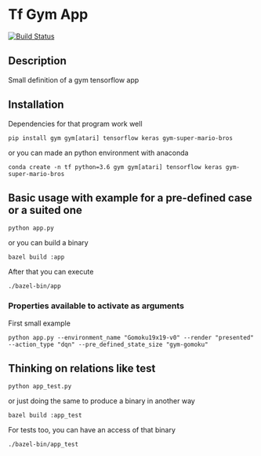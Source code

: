 # Tf Gym App

[![Build Status](https://travis-ci.com/kaiquewdev/tf-gym-app.svg?token=fP2MzeqGP5sWPBqwVGGZ&branch=master)](https://travis-ci.com/kaiquewdev/tf-gym-app)

## Description

Small definition of a gym tensorflow app

## Installation

Dependencies for that program work well

```
pip install gym gym[atari] tensorflow keras gym-super-mario-bros
```

or you can made an python environment with anaconda

```
conda create -n tf python=3.6 gym gym[atari] tensorflow keras gym-super-mario-bros
```

## Basic usage with example for a pre-defined case or a suited one

```
python app.py
```

or you can build a binary

```
bazel build :app
```

After that you can execute

```
./bazel-bin/app
```

### Properties available to activate as arguments

First small example

```
python app.py --environment_name "Gomoku19x19-v0" --render "presented" --action_type "dqn" --pre_defined_state_size "gym-gomoku"
```

## Thinking on relations like test

```
python app_test.py
```

or just doing the same to produce a binary in another way

```
bazel build :app_test
```

For tests too, you can have an access of that binary

```
./bazel-bin/app_test
```